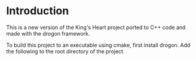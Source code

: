 # Introduction
This is a new version of the King's Heart project ported to C++ code and made with the drogon framework.

To build this project to an executable using cmake, first install drogon. 
Add the following to the root directory of the project.
